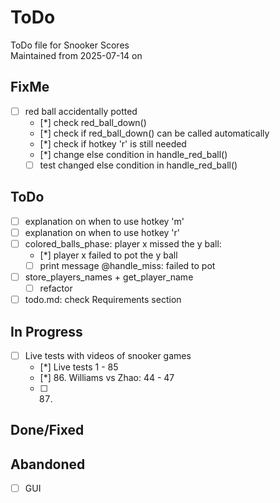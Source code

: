 # ToDo
ToDo file for Snooker Scores\
Maintained from 2025-07-14 on

## FixMe
- [ ] red ball accidentally potted
    - [*] check red_ball_down()
    - [*] check if red_ball_down() can be called automatically
    - [*] check if hotkey 'r' is still needed
    - [*] change else condition in handle_red_ball()
    - [ ] test changed else condition in handle_red_ball()

## ToDo
- [ ] explanation on when to use hotkey 'm'
- [ ] explanation on when to use hotkey 'r'
- [ ] colored_balls_phase: player x missed the y ball:
    - [*] player x failed to pot the y ball
    - [ ] print message @handle_miss: failed to pot
- [ ] store_players_names + get_player_name
    - [ ] refactor
- [ ] todo.md: check Requirements section

## In Progress
- [ ] Live tests with videos of snooker games
    - [*] Live tests 1 - 85
    - [*] 86. Williams vs Zhao: 44 - 47
    - [ ] 87. 

## Done/Fixed

## Abandoned
- [ ] GUI
